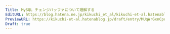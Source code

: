 ```yaml
---
Title: MySQL チェンジバッファについて理解する
EditURL: https://blog.hatena.ne.jp/kikuchi_et_al/kikuchi-et-al.hatenablog.jp/atom/entry/6802418398542313419
PreviewURL: https://kikuchi-et-al.hatenablog.jp/draft/entry/MUqWrGxnCpuF69y2e4Ib7gQlFqc
Draft: true
---
```


